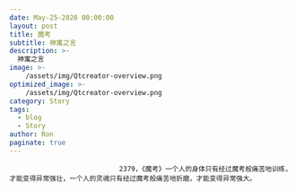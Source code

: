 ```yaml
---
date: May-25-2020 00:00:00
layout: post
title: 魔考
subtitle: 神寓之言
description: >-
  神寓之言
image: >-
    /assets/img/Qtcreator-overview.png
optimized_image: >-
    /assets/img/Qtcreator-overview.png
category: Story
tags:
  - blog
  - Story
author: Ron
paginate: true
---
```


							　　2379，《魔考》一个人的身体只有经过魔考般痛苦地训练，才能变得异常强壮，一个人的灵魂只有经过魔考般痛苦地折磨，才能变得异常强大。
							
							
						